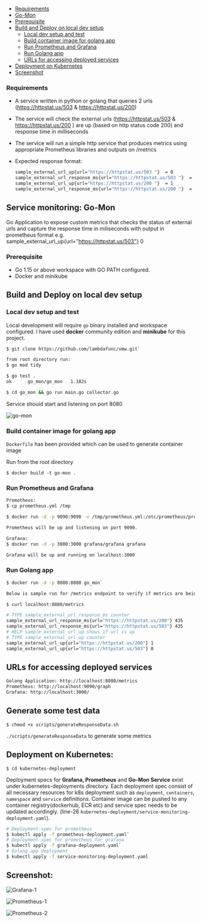 
* [Requirements](#requirements)
* [Go-Mon](#go-mon)
* [Prerequisite](#prerequisite)
* [Build and Deploy on local dev setup](#build-and-deploy-on-local-dev-setup)
    * [Local dev setup and test](#local-dev-setup-and-test)
    * [Build container image for golang app](#build-container-image-for-golang-app)
    * [Run Prometheus and Grafana](#run-prometheus-and-grafana)
    * [Run Golang app](#run-golang-app)
    * [URLs for accessing deployed services](#urls-for-accessing-deployed-services)
* [Deployment on Kubernetes](#deployment-on-kubernetes)
* [Screenshot](#screenshot)

### Requirements

* A service written in python or golang that queries 2 urls (https://httpstat.us/503 & https://httpstat.us/200)
* The service will check the external urls (https://httpstat.us/503 & https://httpstat.us/200 ) are up (based on http status code 200) and response time in milliseconds
* The service will run a simple http service that produces metrics using appropriate Prometheus libraries and outputs on /metrics

* Expected response format:
    ```sh
    sample_external_url_up{url="https://httpstat.us/503 "}  = 0
    sample_external_url_response_ms{url="https://httpstat.us/503 "}  = [value]
    sample_external_url_up{url="https://httpstat.us/200 "}  = 1
    sample_external_url_response_ms{url="https://httpstat.us/200 "}  = [value]
    ```


## Service monitoring: Go-Mon

Go Application to expose custom metrics that checks the status of external urls and capture the response time in miliseconds with output in prometheus format e.g. sample_external_url_up{url="https://httpstat.us/503"} 0

### Prerequisite
- Go 1.15 or above workspace with GO PATH configured.
- Docker and minikube


## Build and Deploy on local dev setup

### Local dev setup and test
Local development will require `go` binary installed and workspace configured. I have used **docker** community edition and **minikube** for this project.
```sh
$ git clone https://github.com/lambdafunc/vmw.git`

from root directory run:
$ go mod tidy

$ go test .
ok  	go_mon/go_mon	1.182s

$ cd go_mon && go run main.go collector.go
```
Service should start and listening on port 8080

![go-mon](https://github.com/lambdafunc/vmw/blob/main/images/go_run_main.png?raw=true)


### Build container image for golang app


`Dockerfile` has been provided which can be used to generate container image

Run from the root directory

`$ docker build -t go-mon .`

### Run Prometheus and Grafana

```sh
Promotheus:
$ cp prometheus.yml /tmp

$ docker run -d -p 9090:9090 -v /tmp/prometheus.yml:/etc/prometheus/prometheus.yml prom/prometheus

Prometheus will be up and listening on port 9090.

Grafana:
$ docker run -d -p 3000:3000 grafana/grafana grafana

Grafana will be up and running on localhost:3000
```

### Run Golang app

```sh
$ docker run -d -p 8080:8080 go_mon`

Below is sample run for /metrics endpoint to verify if metrics are being populated.

$ curl localhost:8080/metrics

# TYPE sample_external_url_response_ms counter
sample_external_url_response_ms{url="https://httpstat.us/200"} 435
sample_external_url_response_ms{url="https://httpstat.us/503"} 435
# HELP sample_external_url_up shows if url is up
# TYPE sample_external_url_up counter
sample_external_url_up{url="https://httpstat.us/200"} 1
sample_external_url_up{url="https://httpstat.us/503"} 0
```

## URLs for accessing deployed services
```sh
Golang Application: http://localhost:8080/metrics
Prometheus: http://localhost:9090/graph
Grafana: http://localhost:3000/
```

## Generate some test data

`$ chmod +x scripts/generateResponseData.sh`

`./scripts/generateResponseData` to generate some metrics


## Deployment on Kubernetes:

`$ cd kubernetes-deployment`

Deployment specs for **Grafana, Prometheus** and **Go-Mon Service** exist under kubernetes-deployments directory. Each deployment spec consist of all necessary resources for k8s deployment such as `deployment`, `containers`, `namespace` and `service` definitions. Container image can be pushed to any container registry(dockerhub, ECR etc) and service spec needs to be updated accordingly. (line-26 `kubernetes-deployment/service-monitoring-deployment.yaml`).

```sh
# Deployment-spec for prometheus
$ kubectl apply -f prometheus-deployment.yaml`
# Deployment-spec for prometheus for grafana
$ kubectl apply -f grafana-deployment.yaml`
# Golang app deployment
$ kubectl apply -f service-monitoring-deployment.yaml
```

## Screenshot:
![Grafana-1](https://github.com/lambdafunc/vmw/blob/main/images/grafana_screenshot.png?raw=true)


![Prometheus-1](https://github.com/lambdafunc/vmw/blob/main/images/prom-1.png?raw=true)


![Prometheus-2](https://github.com/lambdafunc/vmw/blob/main/images/prom-2.png?raw=true)
